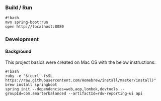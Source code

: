 ### Build / Run ###
```
#!bash
mvn spring-boot:run
open http://localhost:8080
```

### Development ###
#### Background ####
This project basics were created on Mac OS with the below instructions:
```
#!bash
ruby -e "$(curl -fsSL https://raw.githubusercontent.com/Homebrew/install/master/install)"
brew install springboot
spring init --dependencies=web,aop,lombok,devtools --groupId=com.smarterbalanced --artifactId=rdw-reporting-ui api
```